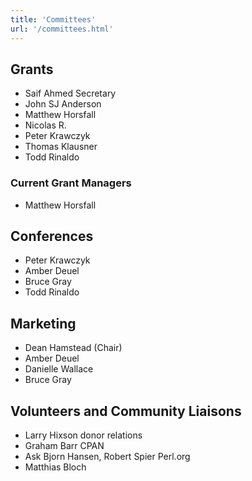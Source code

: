 ```yaml
---
title: 'Committees'
url: '/committees.html'
---
```


## Grants

- Saif Ahmed Secretary
- John SJ Anderson
- Matthew Horsfall
- Nicolas R.
- Peter Krawczyk
- Thomas Klausner
- Todd Rinaldo

### Current Grant Managers

- Matthew Horsfall

## Conferences

- Peter Krawczyk
- Amber Deuel
- Bruce Gray
- Todd Rinaldo

## Marketing

- Dean Hamstead (Chair)
- Amber Deuel
- Danielle Wallace
- Bruce Gray

## Volunteers and Community Liaisons

- Larry Hixson donor relations
- Graham Barr CPAN
- Ask Bjorn Hansen, Robert Spier Perl.org
- Matthias Bloch
